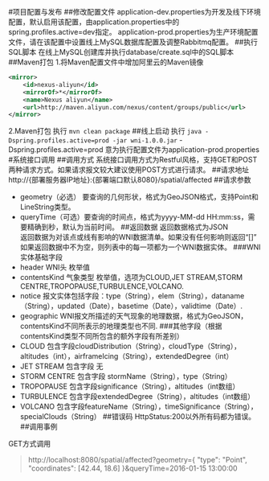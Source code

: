 #项目配置与发布
##修改配置文件
application-dev.properties为开发及线下环境配置，默认启用该配置，由application.properties中的spring.profiles.active=dev指定。
application-prod.properties为生产环境配置文件，请在该配置中设置线上MySQL数据库配置及调整Rabbitmq配置。
##执行SQL脚本
在线上MySQL创建库并执行database/create.sql中的SQL脚本
##Maven打包
1.将Maven配置文件中增加阿里云的Maven镜像
```xml
<mirror>
    <id>nexus-aliyun</id>
    <mirrorOf>*</mirrorOf>
    <name>Nexus aliyun</name>
    <url>http://maven.aliyun.com/nexus/content/groups/public</url>
</mirror> 
```
2.Maven打包
执行
`
mvn clean package
`
##线上启动
执行
`
java -Dspring.profiles.active=prod -jar wni-1.0.0.jar
`
-Dspring.profiles.active=prod 意为执行配置文件为application-prod.properties
#系统接口调用
##调用方式
系统接口调用方式为Restful风格，支持GET和POST两种请求方式。如果请求报文较大建议使用POST方式进行请求。
##请求地址
http://{部署服务器IP地址}:{部署端口默认8080}/spatial/affected
##请求参数
* geometry（必选） 要查询的几何形状，格式为GeoJSON格式，支持Point和LineString类型。
* queryTime（可选）要查询的时间点，格式为yyyy-MM-dd HH:mm:ss，需要精确到秒，默认为当前时间。
##返回数据
返回数据格式为JSON   
返回数据为对该点或线有影响的WNI数据清单。如果没有任何影响则返回“[]”   
如果返回数据中不为空，则列表中的每一项都为一个WNI数据实体。
###WNI实体基础字段
* header WNI头 枚举值
* contentsKind 气象类型 枚举值，选项为CLOUD,JET STREAM,STORM CENTRE,TROPOPAUSE,TURBULENCE,VOLCANO.  
* notice 报文实体包括字段：type（String），elem（String），dataname（String），updated（Date），basetime（Date），validtime（Date）.   
* geographic WNI报文所描述的天气现象的地理数据，格式为GeoJSON，contentsKind不同所表示的地理类型也不同.
###其他字段（根据contentsKind类型不同所包含的额外字段有所差别）
* CLOUD 包含字段cloudDistribution（String），cloudType（String），altitudes（int），airframeIcing（String），extendedDegree（int）
* JET STREAM 包含字段 无
* STORM CENTRE 包含字段 stormName（String），type（String）
* TROPOPAUSE 包含字段significance（String），altitudes（int数组）
* TURBULENCE 包含字段extendedDegree（String），altitudes（int数组）
* VOLCANO 包含字段featureName（String），timeSignificance（String），specialClouds（String）
##错误码
HttpStatus:200以外所有码都为错误。
##调用事例

GET方式调用
>http://localhost:8080/spatial/affected?geometry={ "type": "Point", "coordinates": [42.44, 18.6] }&queryTime=2016-01-15 13:00:00
